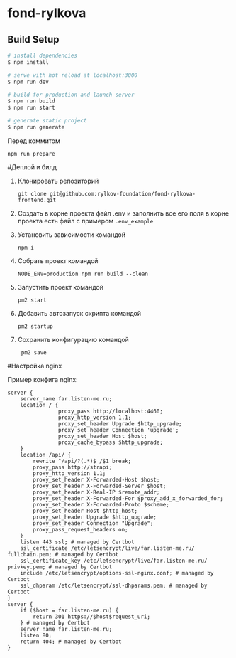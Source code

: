 # fond-rylkova

## Build Setup

```bash
# install dependencies
$ npm install

# serve with hot reload at localhost:3000
$ npm run dev

# build for production and launch server
$ npm run build
$ npm run start

# generate static project
$ npm run generate
```


Перед коммитом 

` npm run prepare
`

#Деплой и билд

1) Клонировать репозиторий

    `git clone git@github.com:rylkov-foundation/fond-rylkova-frontend.git`
2) Создать в корне проекта файл .env и заполнить все его поля
в корне проекта есть файл с примером `.env_example`
3) Установить зависимости командой 

    `npm i`
4) Собрать проект командой 

    `NODE_ENV=production npm run build --clean`
5) Запустить проект командой 
   
    `pm2 start`
6) Добавить автозапуск скрипта командой

    `pm2 startup`
7) Сохранить конфигурацию командой

   ` pm2 save`

#Настройка nginx

Пример конфига nginx:
```
server {
    server_name far.listen-me.ru;
    location / {
                proxy_pass http://localhost:4460;
                proxy_http_version 1.1;
                proxy_set_header Upgrade $http_upgrade;
                proxy_set_header Connection 'upgrade';
                proxy_set_header Host $host;
                proxy_cache_bypass $http_upgrade;
    }
    location /api/ {
        rewrite ^/api/?(.*)$ /$1 break;
        proxy_pass http://strapi;
        proxy_http_version 1.1;
        proxy_set_header X-Forwarded-Host $host;
        proxy_set_header X-Forwarded-Server $host;
        proxy_set_header X-Real-IP $remote_addr;
        proxy_set_header X-Forwarded-For $proxy_add_x_forwarded_for;
        proxy_set_header X-Forwarded-Proto $scheme;
        proxy_set_header Host $http_host;
        proxy_set_header Upgrade $http_upgrade;
        proxy_set_header Connection "Upgrade";
        proxy_pass_request_headers on;
    }
    listen 443 ssl; # managed by Certbot
    ssl_certificate /etc/letsencrypt/live/far.listen-me.ru/
fullchain.pem; # managed by Certbot
    ssl_certificate_key /etc/letsencrypt/live/far.listen-me.ru/
privkey.pem; # managed by Certbot
    include /etc/letsencrypt/options-ssl-nginx.conf; # managed by
Certbot
    ssl_dhparam /etc/letsencrypt/ssl-dhparams.pem; # managed by
Certbot
}
server {
    if ($host = far.listen-me.ru) {
        return 301 https://$host$request_uri;
    } # managed by Certbot
    server_name far.listen-me.ru;
    listen 80;
    return 404; # managed by Certbot
}
```
